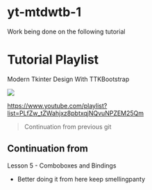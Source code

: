 


# yt-mtdwtb-1

Work being done on the following tutorial 

# Tutorial Playlist 

Modern Tkinter Design With TTKBootstrap

[![](https://i.ytimg.com/vi/WpKmbawwNfA/hqdefault.jpg?sqp=-oaymwEXCNACELwBSFryq4qpAwkIARUAAIhCGAE=&rs=AOn4CLD3U-0-tWRkRf_T1Eu91aPuSevicw)](https://www.youtube.com/playlist?list=PLfZw_tZWahjxz8pbtxqjNQvuNPZEM25Qm)

https://www.youtube.com/playlist?list=PLfZw_tZWahjxz8pbtxqjNQvuNPZEM25Qm

> Continuation from previous git 

## Continuation from 

Lesson 5 - Comboboxes and Bindings 

- Better doing it from here keep smellingpanty 

